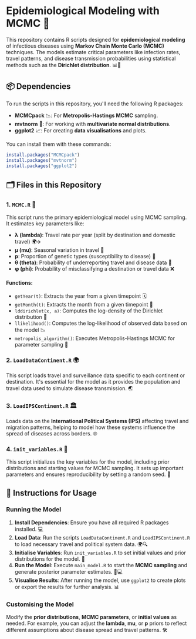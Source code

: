 # Epidemiological Modeling with MCMC 🧬

This repository contains R scripts designed for **epidemiological modeling** of infectious diseases using **Markov Chain Monte Carlo (MCMC)** techniques. The models estimate critical parameters like infection rates, travel patterns, and disease transmission probabilities using statistical methods such as the **Dirichlet distribution**. 📊🔬

## 📦 Dependencies

To run the scripts in this repository, you'll need the following R packages:

- **MCMCpack** 📉: For **Metropolis-Hastings MCMC** sampling.
- **mvtnorm** 📐: For working with **multivariate normal distributions**.
- **ggplot2** 📈: For creating **data visualisations** and plots.

You can install them with these commands:

```r
install.packages("MCMCpack")
install.packages("mvtnorm")
install.packages("ggplot2")
```

## 🗂️ Files in this Repository

### 1. `MCMC.R` 🧮
This script runs the primary epidemiological model using MCMC sampling. It estimates key parameters like:

- **λ (lambda)**: Travel rate per year (split by destination and domestic travel) 🌍✈️
- **μ (mu)**: Seasonal variation in travel 📅
- **p**: Proportion of genetic types (susceptibility to disease) 🧬
- **θ (theta)**: Probability of underreporting travel and disease data 🚨
- **φ (phi)**: Probability of misclassifying a destination or travel data ❌

#### Functions:

- `getYear(t)`: Extracts the year from a given timepoint 🗓️
- `getMonth(t)`: Extracts the month from a given timepoint 📅
- `lddirichlet(x, a)`: Computes the log-density of the Dirichlet distribution 🔢
- `llikelihood()`: Computes the log-likelihood of observed data based on the model 📉
- `metropolis_algorithm()`: Executes Metropolis-Hastings MCMC for parameter sampling 🔄

### 2. `LoadDataContinent.R` 🌍
This script loads travel and surveillance data specific to each continent or destination. It's essential for the model as it provides the population and travel data used to simulate disease transmission. 🌏

### 3. `LoadIPSContinent.R` 🏛️
Loads data on the **International Political Systems (IPS)** affecting travel and migration patterns, helping to model how these systems influence the spread of diseases across borders. 🌐

### 4. `init_variables.R` 🔑
This script initializes the key variables for the model, including prior distributions and starting values for MCMC sampling. It sets up important parameters and ensures reproducibility by setting a random seed. 🔄

## 🚀 Instructions for Usage

### Running the Model

1. **Install Dependencies**: Ensure you have all required R packages installed. 💻
2. **Load Data**: Run the scripts `LoadDataContinent.R` and `LoadIPSContinent.R` to load necessary travel and political system data. 🌍🔍
3. **Initialise Variables**: Run `init_variables.R` to set initial values and prior distributions for the model. 🔑
4. **Run the Model**: Execute `main_model.R` to start the **MCMC sampling** and generate posterior parameter estimates. 🔄💻
5. **Visualise Results**: After running the model, use `ggplot2` to create plots or export the results for further analysis. 📊

### Customising the Model
Modify the **prior distributions**, **MCMC parameters**, or **initial values** as needed. For example, you can adjust the **lambda**, **mu**, or **p** priors to reflect different assumptions about disease spread and travel patterns. 🛠️
